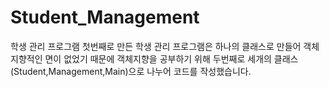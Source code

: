 # Student_Management
학생 관리 프로그램
첫번째로 만든 학생 관리 프로그램은 하나의 클래스로 만들어 객체지향적인 면이 없었기 때문에
객체지향을 공부하기 위해 두번째로 세개의 클래스(Student,Management,Main)으로 나누어 코드를 작성했습니다.
